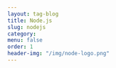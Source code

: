 ```yaml
---
layout: tag-blog
title: Node.js
slug: nodejs
category: 
menu: false
order: 1
header-img: "/img/node-logo.png"
---
```

